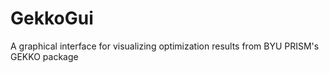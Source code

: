 # GekkoGui
A graphical interface for visualizing optimization results from BYU PRISM's GEKKO package 
